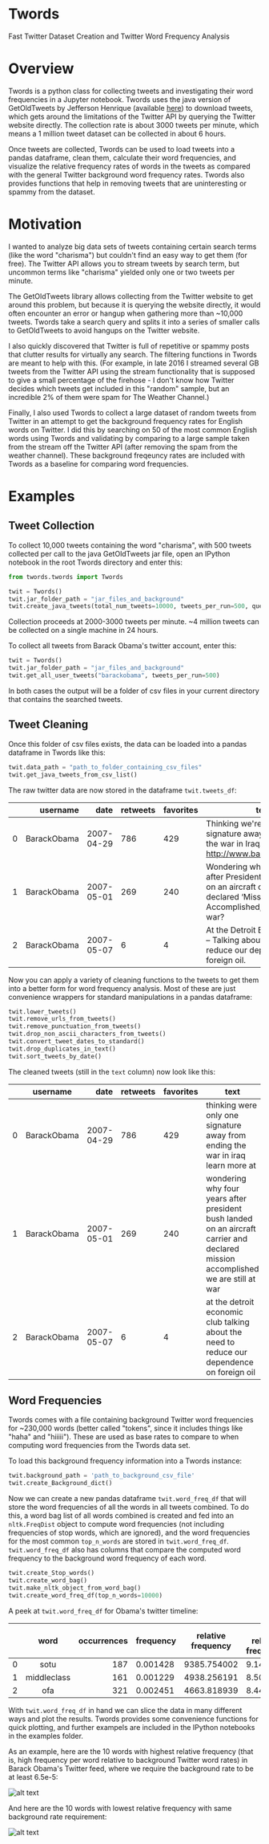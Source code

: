 # Twords
Fast Twitter Dataset Creation and Twitter Word Frequency Analysis

# Overview
Twords is a python class for collecting tweets and investigating their word frequencies in a Jupyter notebook. Twords uses the java version of GetOldTweets by Jefferson Henrique (available [here](https://github.com/Jefferson-Henrique/GetOldTweets-java)) to download tweets, which gets around the limitations of the Twitter API by querying the Twitter website directly. The collection rate is about 3000 tweets per minute, which means a 1 million tweet dataset can be collected in about 6 hours.

Once tweets are collected, Twords can be used to load tweets into a pandas dataframe, clean them, calculate their word frequencies, and visualize the relative frequency rates of words in the tweets as compared with the general Twitter background word frequency rates. Twords also provides functions that help in removing tweets that are uninteresting or spammy from the dataset.

# Motivation

I wanted to analyze big data sets of tweets containing certain search terms (like the word "charisma") but couldn't find an easy way to get them (for free). The Twitter API allows you to stream tweets by search term, but uncommon terms like "charisma" yielded only one or two tweets per minute.

The GetOldTweets library allows collecting from the Twitter website to get around this problem, but because it is querying the website directly, it would often encounter an error or hangup when gathering more than ~10,000 tweets. Twords take a search query and splits it into a series of smaller calls to GetOldTweets to avoid hangups on the Twitter website.

I also quickly discovered that Twitter is full of repetitive or spammy posts that clutter results for virtually any search. The filtering functions in Twords are meant to help with this. (For example, in late 2016 I streamed several GB tweets from the Twitter API using the stream functionality that is supposed to give a small percentage of the firehose - I don't know how Twitter decides which tweets get included in this "random" sample, but an incredible 2% of them were spam for The Weather Channel.)

Finally, I also used Twords to collect a large dataset of random tweets from Twitter in an attempt to get the background frequency rates for English words on Twitter. I did this by searching on 50 of the most common English words using Twords and validating by comparing to a large sample taken from the stream off the Twitter API (after removing the spam from the weather channel). These background freqeuncy rates are included with Twords as a baseline for comparing word frequencies. 

# Examples

## Tweet Collection

To collect 10,000 tweets containing the word "charisma", with 500 tweets collected per call to the java GetOldTweets jar file, open an IPython notebook in the root Twords directory and enter this:

```python
from twords.twords import Twords 

twit = Twords()
twit.jar_folder_path = "jar_files_and_background"
twit.create_java_tweets(total_num_tweets=10000, tweets_per_run=500, querysearch="charisma")
```

Collection proceeds at 2000-3000 tweets per minute. ~4 million tweets can be collected on a single machine in 24 hours.

To collect all tweets from Barack Obama's twitter account, enter this: 

```python
twit = Twords()
twit.jar_folder_path = "jar_files_and_background"
twit.get_all_user_tweets("barackobama", tweets_per_run=500)
```

In both cases the output will be a folder of csv files in your current directory that contains the searched tweets. 

## Tweet Cleaning

Once this folder of csv files exists, the data can be loaded into a pandas dataframe in Twords like this: 

```python
twit.data_path = "path_to_folder_containing_csv_files"
twit.get_java_tweets_from_csv_list()
```

The raw twitter data are now stored in the dataframe `twit.tweets_df`:

|  | username | date |retweets | favorites | text | mentions | hashtags | id | permalink
| ------------- |-------------:| -----:|------|----|-------|-----|------|----|----
|0|BarackObama|2007-04-29|786|429|Thinking we're only one signature away from ending the war in Iraq. Learn more at http://www.barackobama.com |NaN|NaN|44240662|https://twitter.com/BarackObama/status/44240662|
|1|BarackObama|2007-05-01|269|240|Wondering why, four years after President Bush landed on an aircraft carrier and declared ‘Mission Accomplished,’ we are still at war?|NaN|NaN|46195712|https://twitter.com/BarackObama/status/46195712|
|2|BarackObama|2007-05-07|6|4|At the Detroit Economic Club – Talking about the need to reduce our dependence on foreign oil.|NaN|NaN|53427172|https://twitter.com/BarackObama/status/53427172|


Now you can apply a variety of cleaning functions to the tweets to get them into a better form for word frequency analysis. Most of these are just convenience wrappers for standard manipulations in a pandas dataframe: 

``` python
twit.lower_tweets()
twit.remove_urls_from_tweets()
twit.remove_punctuation_from_tweets()
twit.drop_non_ascii_characters_from_tweets()
twit.convert_tweet_dates_to_standard()
twit.drop_duplicates_in_text()
twit.sort_tweets_by_date()
```

The cleaned tweets (still in the `text` column) now look like this: 

|  | username | date |retweets | favorites |     text      | mentions | hashtags | id | permalink
| ------------- |:-------------:| -----:|------|--------------|-------|-----|------|----|----
|0|BarackObama|2007-04-29|786|429|thinking were only one signature away from ending the war in iraq learn more at | NaN | NaN | 44240662 | https://twitter.com/BarackObama/status/44240662|
|1|BarackObama|2007-05-01|269|240|wondering why four years after president bush landed on an aircraft carrier and declared mission accomplished we are still at war|NaN|NaN|46195712|https://twitter.com/BarackObama/status/46195712|
|2|BarackObama|2007-05-07|6|4|at the detroit economic club talking about the need to reduce our dependence on foreign oil|NaN|NaN|53427172|https://twitter.com/BarackObama/status/53427172|

## Word Frequencies

Twords comes with a file containing background Twitter word frequencies for ~230,000 words (better called "tokens", since it includes things like "haha" and "hiiiii"). These are used as base rates to compare to when computing word frequencies from the Twords data set.

To load this background frequency information into a Twords instance: 

``` python
twit.background_path = 'path_to_background_csv_file'
twit.create_Background_dict()
```

Now we can create a new pandas dataframe `twit.word_freq_df` that will store the word frequencies of all the words in all tweets combined. To do this, a word bag list of all words combined is created and fed into an `nltk.FreqDist` object to compute word frequencies (not including frequencies of stop words, which are ignored), and the word frequencies for the most common `top_n_words` are stored in `twit.word_freq_df`. `twit.word_freq_df` also has columns that compare the computed word frequency to the background word frequency of each word.

``` python
twit.create_Stop_words()
twit.create_word_bag()
twit.make_nltk_object_from_word_bag()
twit.create_word_freq_df(top_n_words=10000)
```

A peek at `twit.word_freq_df` for Obama's twitter timeline:

|  | word | occurrences |frequency | relative frequency | log relative frequency | background_occur | 
| ------------- |:-------------:| -----:|------|--------------|-------|-----|
0	|sotu	|187	|0.001428|	9385.754002|	9.146948|	11
1	|middleclass	|161	|0.001229	|4938.256191	|8.504768	|18
2	|ofa	|321|	0.002451|	4663.818939|	8.447590	|38


With `twit.word_freq_df` in hand we can slice the data in many different ways and plot the results. Twords provides some convenience functions for quick plotting, and further exampels are included in the IPython notebooks in the examples folder.

As an example, here are the 10 words with highest relative frequency (that is, high frequency per word relative to background Twitter word rates) in Barack Obama's Twitter feed, where we require the background rate to be at least 6.5e-5:

![alt text](https://github.com/ddandur/Twords/blob/master/images/obama_top_10.png)

And here are the 10 words with lowest relative frequency with same background rate requirement: 

![alt text](https://github.com/ddandur/Twords/blob/master/images/obama_bottom_10.png)


